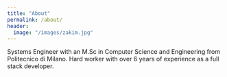 ```yaml
---
title: "About"
permalink: /about/
header:
  image: "/images/zakim.jpg"
---
```


Systems Engineer with an M.Sc in Computer Science and Engineering from Politecnico di Milano. 
Hard worker with over 6 years of experience as a full stack developer.
